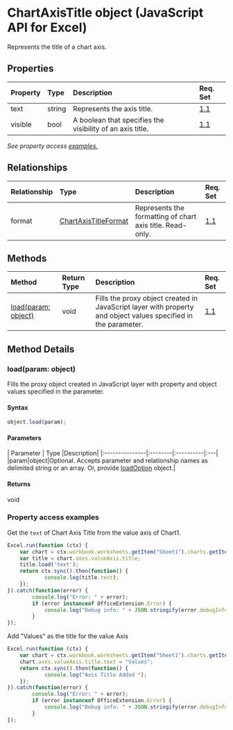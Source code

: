 # ChartAxisTitle object (JavaScript API for Excel)

Represents the title of a chart axis.

## Properties

| Property	   | Type	|Description| Req. Set|
|:---------------|:--------|:----------|:----|
|text|string|Represents the axis title.|[1.1](../requirement-sets/excel-api-requirement-sets.md)|
|visible|bool|A boolean that specifies the visibility of an axis title.|[1.1](../requirement-sets/excel-api-requirement-sets.md)|

_See property access [examples.](#property-access-examples)_

## Relationships
| Relationship | Type	|Description| Req. Set|
|:---------------|:--------|:----------|:----|
|format|[ChartAxisTitleFormat](chartaxistitleformat.md)|Represents the formatting of chart axis title. Read-only.|[1.1](../requirement-sets/excel-api-requirement-sets.md)|

## Methods

| Method		   | Return Type	|Description| Req. Set|
|:---------------|:--------|:----------|:----|
|[load(param: object)](#loadparam-object)|void|Fills the proxy object created in JavaScript layer with property and object values specified in the parameter.|[1.1](../requirement-sets/excel-api-requirement-sets.md)|

## Method Details


### load(param: object)
Fills the proxy object created in JavaScript layer with property and object values specified in the parameter.

#### Syntax
```js
object.load(param);
```

#### Parameters
| Parameter	   | Type	|Description|
|:---------------|:--------|:----------|:---|
|param|object|Optional. Accepts parameter and relationship names as delimited string or an array. Or, provide [loadOption](loadoption.md) object.|

#### Returns
void
### Property access examples
Get the `text` of Chart Axis Title from the value axis of Chart1.

```js
Excel.run(function (ctx) { 
	var chart = ctx.workbook.worksheets.getItem("Sheet1").charts.getItem("Chart1");	
	var title = chart.axes.valueAxis.title;
	title.load('text');
	return ctx.sync().then(function() {
			console.log(title.text);
	});
}).catch(function(error) {
		console.log("Error: " + error);
		if (error instanceof OfficeExtension.Error) {
			console.log("Debug info: " + JSON.stringify(error.debugInfo));
		}
});
```

Add "Values" as the title for the value Axis

```js
Excel.run(function (ctx) { 
	var chart = ctx.workbook.worksheets.getItem("Sheet1").charts.getItem("Chart1");	
	chart.axes.valueAxis.title.text = "Values";
	return ctx.sync().then(function() {
			console.log("Axis Title Added ");
	});
}).catch(function(error) {
		console.log("Error: " + error);
		if (error instanceof OfficeExtension.Error) {
			console.log("Debug info: " + JSON.stringify(error.debugInfo));
		}
});
```
